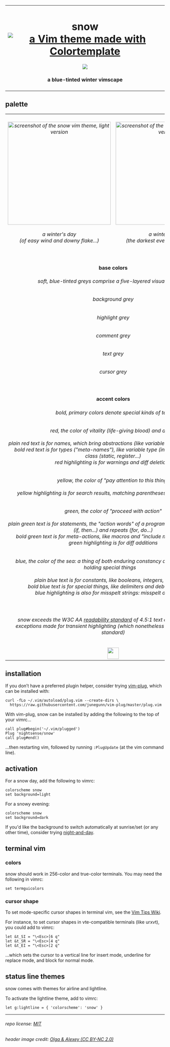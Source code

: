 <table><tbody><tr><td align="center"><h1>snow<br>
<a href='https://github.com/lifepillar/vim-colortemplate'><img src='https://img.shields.io/badge/made%20with-Colortemplate-00a0ff.svg' alt='a Vim theme made with Colortemplate' /></a>
</h1>
<img src="https://github.com/nightsense/snow/raw/master/images/header.jpg" />
<h4>a blue-tinted winter vimscape</h4>
</td></tr></tbody></table>

## palette

<table><tbody>

<tr>
<td align="center"><h6><img alt="screenshot of the snow vim theme, light version" src="https://github.com/nightsense/snow/raw/master/images/screenshot-light.png" height="325" /><br><br>
a winter's day<br>(of easy wind and downy flake...)</h6>
</td>
<td align="center"><h6><img alt="screenshot of the snow vim theme, dark version" src="https://github.com/nightsense/snow/raw/master/images/screenshot-dark.png" height="325" /><br><br>
a winter's night<br>(the darkest evening of the year...)</h6>
</td>
</tr>

<tr></tr>

<tr>
<td align='center' colspan='2'>
<h4>
<img src="http://www.colorhexa.com/f4faff.png" height="6" width="6">&nbsp;
<img src="http://www.colorhexa.com/e0e8f3.png" height="6" width="6">&nbsp;
<img src="http://www.colorhexa.com/61758a.png" height="6" width="6">&nbsp;
<img src="http://www.colorhexa.com/465a6e.png" height="6" width="6">&nbsp;
<img src="http://www.colorhexa.com/273441.png" height="6" width="6">
&nbsp;&nbsp;base colors&nbsp;&nbsp;
<img src="http://www.colorhexa.com/273441.png" height="6" width="6">&nbsp;
<img src="http://www.colorhexa.com/324252.png" height="6" width="6">&nbsp;
<img src="http://www.colorhexa.com/889db3.png" height="6" width="6">&nbsp;
<img src="http://www.colorhexa.com/abc0d6.png" height="6" width="6">&nbsp;
<img src="http://www.colorhexa.com/e0e8f3.png" height="6" width="6">
</h4>

<h6>soft, blue-tinted greys comprise a five-layered visual interface</h6>

<h6><img src="http://www.colorhexa.com/f4faff.png" height="12" width="12">&nbsp;&nbsp;background grey&nbsp;&nbsp;<img src="http://www.colorhexa.com/273441.png" height="12" width="12"></h6>
<h6><img src="http://www.colorhexa.com/e0e8f3.png" height="12" width="12">&nbsp;&nbsp;highlight grey&nbsp;&nbsp;<img src="http://www.colorhexa.com/324252.png" height="12" width="12"></h6>
<h6><img src="http://www.colorhexa.com/61758a.png" height="12" width="12">&nbsp;&nbsp;comment grey&nbsp;&nbsp;<img src="http://www.colorhexa.com/889db3.png" height="12" width="12"></h6>
<h6><img src="http://www.colorhexa.com/465a6e.png" height="12" width="12">&nbsp;&nbsp;text grey&nbsp;&nbsp;<img src="http://www.colorhexa.com/abc0d6.png" height="12" width="12"></h6>
<h6><img src="http://www.colorhexa.com/273441.png" height="12" width="12">&nbsp;&nbsp;cursor grey&nbsp;&nbsp;<img src="http://www.colorhexa.com/e0e8f3.png" height="12" width="12"></h6>
</td>
</tr>

<tr></tr>

<tr>
<td align='center' colspan='2'>
<h4>
<img src="http://www.colorhexa.com/e70021.png" height="6" width="6">&nbsp;
<img src="http://www.colorhexa.com/efcd00.png" height="6" width="6">&nbsp;
<img src="http://www.colorhexa.com/008600.png" height="6" width="6">&nbsp;
<img src="http://www.colorhexa.com/0068ff.png" height="6" width="6">
&nbsp;&nbsp;accent colors&nbsp;&nbsp;
<img src="http://www.colorhexa.com/d1877f.png" height="6" width="6">&nbsp;
<img src="http://www.colorhexa.com/e0c869.png" height="6" width="6">&nbsp;
<img src="http://www.colorhexa.com/68a87b.png" height="6" width="6">&nbsp;
<img src="http://www.colorhexa.com/7b9bd4.png" height="6" width="6">
</h4>
<h6>bold, primary colors denote special kinds of text</h6>
<h6><img src="http://www.colorhexa.com/e70021.png" height="12" width="12">&nbsp;&nbsp;red, the color of vitality (life-giving blood) and alarm&nbsp;&nbsp;<img src="http://www.colorhexa.com/d1877f.png" height="12" width="12"><br><br>plain red text is for names, which bring abstractions (like variables and functions) to life<br>bold red text is for types ("meta-names"), like variable type (int, char...) or storage class (static, register...)<br>red highlighting is for warnings and diff deletions</h6>
<h6><img src="http://www.colorhexa.com/efcd00.png" height="12" width="12">&nbsp;&nbsp;yellow, the color of "pay attention to this thing"&nbsp;&nbsp;<img src="http://www.colorhexa.com/e0c869.png" height="12" width="12"><br><br>yellow highlighting is for search results, matching parentheses, and diff changes</h6>
<h6><img src="http://www.colorhexa.com/008600.png" height="12" width="12">&nbsp;&nbsp;green, the color of "proceed with action"&nbsp;&nbsp;<img src="http://www.colorhexa.com/68a87b.png" height="12" width="12"><br><br>plain green text is for statements, the "action words" of a program, such as conditionals (if, then...) and repeats (for, do...)<br>bold green text is for meta-actions, like macros and "include module" statements<br>green highlighting is for diff additions</h6>
<h6><img src="http://www.colorhexa.com/0068ff.png" height="12" width="12">&nbsp;&nbsp;blue, the color of the sea: a thing of both enduring constancy and mysterious depths holding special things&nbsp;&nbsp;<img src="http://www.colorhexa.com/7b9bd4.png" height="12" width="12"><br><br>plain blue text is for constants, like booleans, integers, and strings<br>bold blue text is for special things, like delimiters and debug statements<br>blue highlighting is also for misspelt strings: misspelt ones, that is</h6>
</td>
</tr>

<tr></tr>

<tr>
<td align='center' colspan='2'>
<h6>snow exceeds the W3C AA <a href='https://www.w3.org/TR/UNDERSTANDING-WCAG20/visual-audio-contrast-contrast.html'>readability standard</a> of 4.5:1 text contrast ratio, with<br>
exceptions made for transient highlighting (which nonetheless exceed the ISO 3:1 standard)
</h6>
<a href='https://www.w3.org/'><img src='https://www.w3.org/Icons/WWW/w3c_home_nb-v.svg' height='36'></a>
</td>
</tr>

</tbody></table>

## installation

If you don’t have a preferred plugin helper, consider trying [vim-plug](https://github.com/junegunn/vim-plug), which can be installed with:

```
curl -fLo ~/.vim/autoload/plug.vim --create-dirs \
  https://raw.githubusercontent.com/junegunn/vim-plug/master/plug.vim
```

With vim-plug, snow can be installed by adding the following to the top of your vimrc...

```
call plug#begin('~/.vim/plugged')
Plug 'nightsense/snow'
call plug#end()
```

...then restarting vim, followed by running `:PlugUpdate` (at the vim command line).

## activation

For a snow day, add the following to vimrc:

```
colorscheme snow
set background=light
```

For a snowy evening:

```
colorscheme snow
set background=dark
```

If you'd like the background to switch automatically at sunrise/set (or any other time), consider trying [night-and-day](https://github.com/nightsense/night-and-day).

## terminal vim

### colors

snow should work in 256-color and true-color terminals. You may need the following in vimrc:

```
set termguicolors
```

### cursor shape

To set mode-specific cursor shapes in terminal vim, see the [Vim Tips Wiki](http://vim.wikia.com/wiki/Change_cursor_shape_in_different_modes).

For instance, to set cursor shapes in vte-compatible terminals (like urxvt), you could add to vimrc:

```
let &t_SI = "\<Esc>[6 q"
let &t_SR = "\<Esc>[4 q"
let &t_EI = "\<Esc>[2 q"
```

...which sets the cursor to a vertical line for insert mode, underline for replace mode, and block for normal mode.

## status line themes

snow comes with themes for airline and lightline.

To activate the lightline theme, add to vimrc:

```
let g:lightline = { 'colorscheme': 'snow' }
```

---

###### repo license: [MIT](https://opensource.org/licenses/MIT)
###### header image credit: [Olga & Alexey (CC BY-NC 2.0)](https://www.flickr.com/photos/chaoticmind75/39326731084/)
